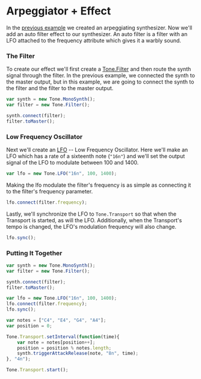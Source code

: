 # Arpeggiator + Effect

In the [previous example](Arpeggiator) we created an arpeggiating synthesizer. Now we'll add an auto filter effect to our synthesizer. An auto filter is a filter with an LFO attached to the frequency attribute which gives it a warbly sound. 

### The Filter

To create our effect we'll first create a [Tone.Filter](http://tonenotone.github.io/Tone.js/doc/Tone.Master.html) and then route the synth signal through the filter. In the previous example, we connected the synth to the master output, but in this example, we are going to connect the synth to the filter and the filter to the master output. 

```javascript
var synth = new Tone.MonoSynth();
var filter = new Tone.Filter();

synth.connect(filter);
filter.toMaster();
```

### Low Frequency Oscillator

Next we'll create an [LFO](http://en.wikipedia.org/wiki/Low-frequency_oscillation) -- Low Frequency Oscillator. Here we'll make an LFO which has a rate of a sixteenth note (`"16n"`) and we'll set the output signal of the LFO to modulate between 100 and 1400. 

```javascript
var lfo = new Tone.LFO("16n", 100, 1400);
```

Making the lfo modulate the filter's frequency is as simple as connecting it to the filter's frequency parameter. 

```javascript
lfo.connect(filter.frequency);
```

Lastly, we'll synchronize the LFO to `Tone.Transport` so that when the Transport is started, as will the LFO. Additionally, when the Transport's tempo is changed, the LFO's modulation frequency will also change. 

```javascript
lfo.sync();
```

### Putting It Together

```javascript
var synth = new Tone.MonoSynth();
var filter = new Tone.Filter();

synth.connect(filter);
filter.toMaster();

var lfo = new Tone.LFO("16n", 100, 1400);
lfo.connect(filter.frequency);
lfo.sync();

var notes = ["C4", "E4", "G4", "A4"];
var position = 0;

Tone.Transport.setInterval(function(time){
	var note = notes[position++];
	position = position % notes.length;
	synth.triggerAttackRelease(note, "8n", time);
}, "4n");

Tone.Transport.start();
```